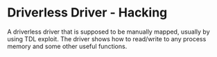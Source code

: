 # Driverless Driver - Hacking
A driverless driver that is supposed to be manually mapped, usually by using TDL exploit. The driver shows how to read/write to any process memory and some other useful functions.
